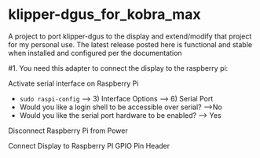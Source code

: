 # klipper-dgus_for_kobra_max
A project to port klipper-dgus to the display and extend/modify that project for my personal use.
The latest release posted here is functional and stable when installed and configured per the documentation

#1. You need this adapter to connect the display to the raspberry pi:

Activate serial interface on Raspberry Pi
  - ``sudo raspi-config`` --> 3) Interface Options  --> 6) Serial Port
  - Would you like a login shell to be accessible over serial? -->No
  - Would you like the serial port hardware to be enabled? --> Yes

Disconnect Raspberry Pi from Power

Connect Display to Raspberry PI GPIO Pin Header




   
